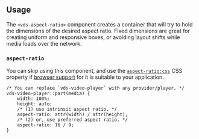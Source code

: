 ## Usage

The `<vds-aspect-ratio>` component creates a container that will try to hold the dimensions of the
desired aspect ratio. Fixed dimensions are great for creating uniform and responsive boxes,
or avoiding layout shifts while media loads over the network.

<slot name="usage" />

### `aspect-ratio`

You can skip using this component, and use the [`aspect-ratio:css`](https://developer.mozilla.org/en-US/docs/Web/CSS/aspect-ratio)
CSS property if [browser support](https://caniuse.com/mdn-css_properties_aspect-ratio) for it is
suitable to your application.

```css:copy
/* You can replace `vds-video-player` with any provider/player. */
vds-video-player::part(media) {
	width: 100%;
	height: auto;
	/* (1) use intrinsic aspect ratio. */
	aspect-ratio: attr(width) / attr(height);
	/* (2) or, use preferred aspect ratio. */
	aspect-ratio: 16 / 9;
}
```
